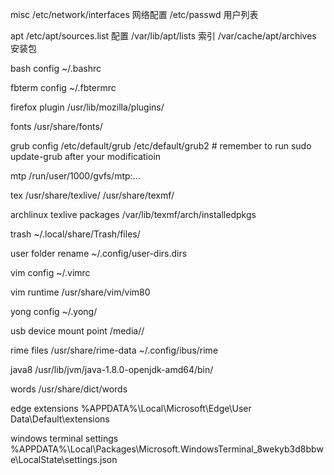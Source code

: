 misc
    /etc/network/interfaces 网络配置
    /etc/passwd 用户列表

apt
    /etc/apt/sources.list 配置
    /var/lib/apt/lists 索引
    /var/cache/apt/archives 安装包

bash config
    ~/.bashrc

fbterm config
    ~/.fbtermrc

firefox plugin
    /usr/lib/mozilla/plugins/

fonts
    /usr/share/fonts/

grub config
    /etc/default/grub
    /etc/default/grub2
    # remember to run sudo update-grub after your modificatioin

mtp
    /run/user/1000/gvfs/mtp:...

tex
    /usr/share/texlive/
    /usr/share/texmf/

archlinux texlive packages
    /var/lib/texmf/arch/installedpkgs

trash
    ~/.local/share/Trash/files/

user folder rename
    ~/.config/user-dirs.dirs

vim config
    ~/.vimrc

vim runtime
    /usr/share/vim/vim80

yong config
    ~/.yong/

usb device mount point
    /media/<yourname>/

rime files
    /usr/share/rime-data
    ~/.config/ibus/rime

java8
    /usr/lib/jvm/java-1.8.0-openjdk-amd64/bin/

words
    /usr/share/dict/words

edge extensions
    %APPDATA%\Local\Microsoft\Edge\User Data\Default\extensions

windows terminal settings
    %APPDATA%\Local\Packages\Microsoft.WindowsTerminal_8wekyb3d8bbwe\LocalState\settings.json
